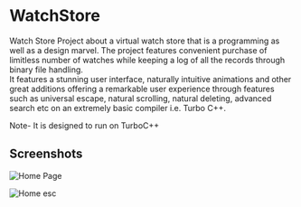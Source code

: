 # WatchStore

Watch Store Project about a virtual watch store that is a programming as well as a design marvel. The project features convenient purchase of limitless number of watches while keeping a log of all the records through binary file handling.  
It features a stunning user interface, naturally intuitive animations and other great additions offering a remarkable user experience through features such as universal escape, natural scrolling, natural deleting, advanced search etc on an extremely basic compiler i.e. Turbo C++.

Note- It is designed to run on TurboC++ 

## Screenshots

![Home Page](https://github.com/yugantarjain/WatchStore/blob/master/Screenshots/Home.png)

![Home esc](https://github.com/yugantarjain/WatchStore/blob/master/Screenshots/HomeEsc.png)


